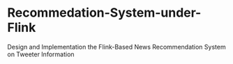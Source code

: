 # Recommedation-System-under-Flink
Design and Implementation the Flink-Based News Recommendation System on Tweeter Information
